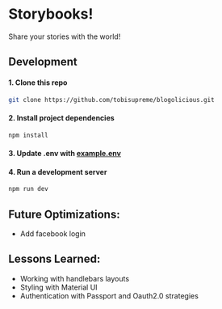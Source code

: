 # Storybooks!

Share your stories with the world!

## Development

#### 1. Clone this repo

```sh
git clone https://github.com/tobisupreme/blogolicious.git
```

#### 2. Install project dependencies

```sh
npm install
```

#### 3. Update .env with [example.env](https://github.com/tobisupreme/blogolicious/blob/main/example.env)

#### 4. Run a development server

```sh
npm run dev
```

## Future Optimizations:

 - Add facebook login

## Lessons Learned: 

- Working with handlebars layouts
- Styling with Material UI
- Authentication with Passport and Oauth2.0 strategies
